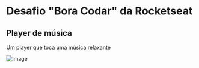 # Desafio "Bora Codar" da Rocketseat

## Player de música

Um player que toca uma música relaxante

![image](https://user-images.githubusercontent.com/38440662/211400351-0520c58d-8f70-41a6-b707-2b25170c19da.png)

